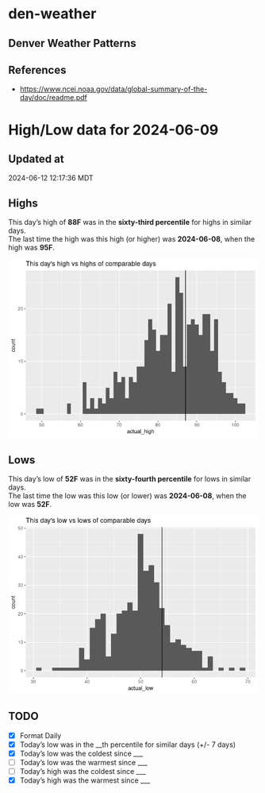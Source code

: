 

# den-weather

## Denver Weather Patterns

## References

- <https://www.ncei.noaa.gov/data/global-summary-of-the-day/doc/readme.pdf>

# High/Low data for 2024-06-09

## Updated at

2024-06-12 12:17:36 MDT

## Highs

This day’s high of **88F** was in the **sixty-third percentile** for
highs in similar days.  
The last time the high was this high (or higher) was **2024-06-08**,
when the high was **95F**.

![](readme_files/figure-commonmark/unnamed-chunk-4-1.png)

## Lows

This day’s low of **52F** was in the **sixty-fourth percentile** for
lows in similar days.  
The last time the low was this low (or lower) was **2024-06-08**, when
the low was **52F**.

![](readme_files/figure-commonmark/unnamed-chunk-6-1.png)

## TODO

- [x] Format Daily
- [x] Today’s low was in the \_\_th percentile for similar days (+/- 7
  days)
- [x] Today’s low was the coldest since \_\_\_
- [ ] Today’s low was the warmest since \_\_\_
- [ ] Today’s high was the coldest since \_\_\_
- [x] Today’s high was the warmest since \_\_\_
